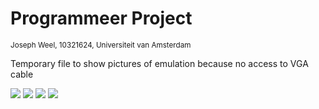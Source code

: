 # Programmeer Project

<sub>Joseph Weel, 10321624, Universiteit van Amsterdam</sub>

Temporary file to show pictures of emulation because no access to VGA cable

![](presentation1.png)
![](presentation2.png)
![](presentation3.png)
![](presentation4.png)
